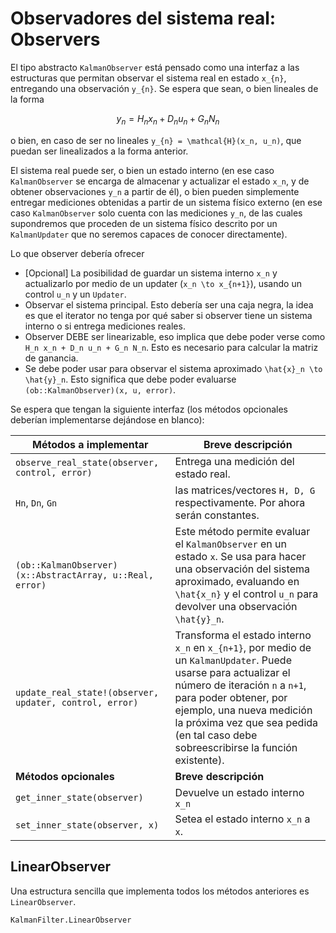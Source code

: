 # Observadores del sistema real: Observers 

El tipo abstracto `KalmanObserver` está pensado como una interfaz a las estructuras
que permitan observar el sistema real en estado ``x_{n}``, entregando una observación
``y_{n}``. Se espera que sean, o bien lineales de la forma

```math
y_{n} = H_n x_n + D_n u_n + G_n N_n
```
o bien, en caso de ser no lineales ``y_{n} = \mathcal{H}(x_n, u_n)``, que puedan ser linealizados a la forma anterior. 

El sistema real puede ser, o bien un estado interno (en ese caso `KalmanObserver` se encarga de almacenar y actualizar el estado ``x_n``, y de obtener observaciones ``y_n`` a partir de él), o bien pueden simplemente entregar mediciones obtenidas a partir de un sistema físico externo (en ese caso `KalmanObserver` solo cuenta con las mediciones ``y_n``, de las cuales supondremos que proceden de un sistema físico descrito por un `KalmanUpdater` que no seremos capaces de conocer directamente).

Lo que observer debería ofrecer 
- [Opcional] La posibilidad de guardar un sistema interno ``x_n`` y actualizarlo por medio de un updater (``x_n \to x_{n+1}``), usando un control ``u_n`` y un `Updater`. 
- Observar el sistema principal. Esto debería ser una caja negra, la idea es que el iterator no tenga por qué saber si observer tiene un sistema interno o si entrega mediciones reales.
- Observer DEBE ser linearizable, eso implica que debe poder verse como ``H_n x_n + D_n u_n + G_n N_n``. Esto es necesario para calcular la matriz de ganancia. 
- Se debe poder usar para observar el sistema aproximado ``\hat{x}_n \to \hat{y}_n``. Esto significa que debe poder evaluarse `(ob::KalmanObserver)(x, u, error)`.

Se espera que tengan la siguiente interfaz (los métodos opcionales deberían implementarse dejándose en blanco):

Métodos a implementar | Breve descripción
---|---
`observe_real_state(observer, control, error)` | Entrega una medición del estado real.
`Hn`, `Dn`, `Gn` | las matrices/vectores ``H, D, G`` respectivamente. Por ahora serán constantes.
`(ob::KalmanObserver)(x::AbstractArray, u::Real, error)` | Este método permite evaluar el `KalmanObserver` en un estado `x`. Se usa para hacer una observación del sistema aproximado, evaluando en ``\hat{x_n}`` y el control ``u_n`` para devolver una observación ``\hat{y}_n``.
`update_real_state!(observer, updater, control, error)` | Transforma el estado interno ``x_n`` en ``x_{n+1}``, por medio de un `KalmanUpdater`. Puede usarse para actualizar el número de iteración ``n`` a ``n+1``, para poder obtener, por ejemplo, una nueva medición la próxima vez que sea pedida (en tal caso debe sobreescribirse la función existente).
**Métodos opcionales** | **Breve descripción**
`get_inner_state(observer)` | Devuelve un estado interno ``x_n``
`set_inner_state(observer, x)` | Setea el estado interno ``x_n`` a ``x``.

## LinearObserver 

Una estructura sencilla que implementa todos los métodos anteriores es `LinearObserver`.

```@docs 
KalmanFilter.LinearObserver
```


